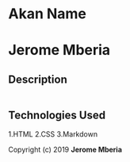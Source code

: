 # Akan Name
# Jerome Mberia
## Description
![]()

## Technologies Used
1.HTML
2.CSS
3.Markdown

Copyright (c) 2019 **Jerome Mberia**